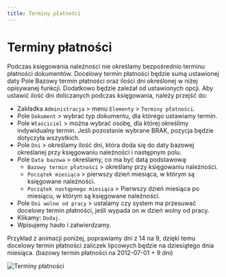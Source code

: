 ```yaml
---
title: Terminy płatności
---
```


# Terminy płatności

Podczas księgowania należności nie określamy bezpośrednio terminu płatności dokumentów. Docelowy termin płatności będzie sumą ustawionej daty Pole Bazowy termin płatności oraz ilości dni określonej w niżej opisywanej funkcji. Dodatkowo będzie zależał od ustawionych opcji.  Aby ustawić ilość dni doliczanych podczas księgowania, należy przejść do:

- Zakładka `Administracja` > menu `Elementy` > `Terminy płatności`.
- Pole `Dokument` > wybrać typ dokumentu, dla którego ustawiamy termin.
- Pole `Właściciel` > można wybrać osobę, dla której określimy indywidualny termin. Jeśli pozostanie wybrane BRAK, pozycja będzie dotyczyła wszystkich.
- Pole `Dni` > określamy ilość dni, która doda się do daty bazowej określanej przy księgowaniu należności i następnym polu.
- Pole `Data bazowa` > określamy, co ma być datą podstawową:
  - `Bazowy termin płatności` > określany przy księgowaniu należności.
  - `Początek miesiąca` > pierwszy dzień miesiąca, w którym są księgowane należności.
  - `Początek następnego miesiąca` > Pierwszy dzień miesiąca po miesiącu, w którym są księgowane należności.
- Pole `Dni wolne od pracy` > ustalamy czy system ma przesuwać docelowy termin płatności, jeśli wypada on w dzień wolny od pracy.
- Klikamy: `Dodaj`.
- Wpisujemy hasło i zatwierdzamy.

Przykład z animacji poniżej, poprawiamy dni z 14 na 9, dzięki temu docelowy termin płatności zaliczek lipcowych będzie na dziesiątego dnia miesiąca. (bazowy termin płatności na 2012-07-01 + 9 dni)

![Terminy płatności](terplatnosci.gif)